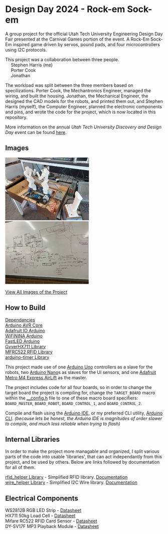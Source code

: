 # Design Day 2024 - Rock-em Sock-em

<!--Rock-em-sock-em inspired group project for the 2024 Design Day fair at Utah Tech University.-->

A group project for the official Utah Tech University Engineering Design Day Fair presented at the Carnival Games portion of the event. A Rock-Em Sock-Em inspired game driven by servos, pound pads, and four microcontrollers using I2C protocols. 

This project was a collaboration between three people. \
&emsp; Stephen Harris (me) \
&emsp; Porter Cook \
&emsp; Jonathan

The workload was split between the three members based on specilizations. Porter Cook, the Mechantronics Engineer, managed the wiring, and built the housing. Jonathan, the Mechanical Engineer, the  designed the CAD models for the robots, and printed them out, and Stephen Harris (myself), the Computer Engineer, planned the electronic components and pins, and wrote the code for the project, which is now located in this repository.

More information on the annual *Utah Tech University Discovery and Design Day* event can be found [here](https://mech.utahtech.edu/discovery-design-day/).

## Images

<img src="media/image1.webp" height="200" /> <img src="media/image4.webp" height="200" />

[View All Images of the Project](images.md)

## How to Build

<ins>Dependancies</ins> \
[Arduino AVR Core](https://github.com/arduino/ArduinoCore-avr) \
[Adafruit IO Arduino](https://github.com/adafruit/Adafruit_IO_Arduino) \
[WiFiNINA Arduino](https://github.com/arduino-libraries/WiFiNINA) \
[FastLED Arduino](https://github.com/FastLED/FastLED) \
[GyverHX711 Library](https://github.com/GyverLibs/GyverHX711) \
[MFRC522 RFID Library](https://github.com/miguelbalboa/rfid) \
[arduino-timer Library](https://github.com/contrem/arduino-timer)

This project made use of one [Arduino Uno](https://docs.arduino.cc/hardware/uno-rev3-smd/) controllers as a slave for the robots, two [Arduino Nano](https://docs.arduino.cc/hardware/nano/)s as slaves for the UI sensors, and one [Adafruit Metro M4 Express AirLift](https://learn.adafruit.com/adafruit-metro-m4-express-airlift-wifi/overview) as the master.

The project includes code for all four boards, so in order to change the target board the project is compiling for, change the `TARGET_BOARD` macro within the [__config.h](_dday_code/__config.h) file to one of these macro board specifiers: `BOARD_MASTER`, `BOARD_ROBOT`, `BOARD_CONTROL_1`, and `BOARD_CONTROL_2`.

Compile and flash using the [Arduino IDE](https://www.arduino.cc/en/software/), or my preferred CLI utility, [Arduino CLI](https://arduino.github.io/arduino-cli/1.2/installation/). *(because lets be honest, the Arduino IDE is magnitudes of order slower to compile, and much less reliable when trying to flash)*

## Internal Libraries

In order to make the project more managable and organized, I split various parts of the code into usable 'libraries', that can act independantly from this project, and be used by others. Below are links followed by documentation for all of them.

[rfid_helper Library](libraries/rfid-helper) - Simplified RFID library. [Documentation](libraries/rfid-helper/docs.md) \
[wire_helper Library](libraries/wire-helper) - Simplified I2C Wire library. [Documentation](libraries/wire-helper/docs.md)

## Electrical Components

<!--BTF-LIGHTING WS2812B RGB ECO LED Strip-->
<!--https://circuitjournal.com/50kg-load-cells-with-HX711-->
<!--Mifare RC522 RF IC Card Sensor Module datasheet-->
<!--KOOBOOK 2Pcs Voice Playback Module MP3 Trigger Player Board SD/TF Card for Arduino-->

WS2812B RGB LED Strip - [Datasheet](https://cdn-shop.adafruit.com/datasheets/WS2812B.pdf) \
HX711 50kg Load Cell - [Datasheet](https://www.digikey.com/htmldatasheets/production/1836471/0/0/1/hx711.html) \
Mifare RC522 RFID Card Sensor - [Datasheet](https://www.nxp.com/docs/en/data-sheet/MFRC522.pdf) \
DY-SV17F MP3 Playback Module - [Datasheet](https://www.thebackshed.org/forum/uploads/Grogster/2022-11-17_193909_DY-SV17F%20module%20functions%20introduction.pdf)

